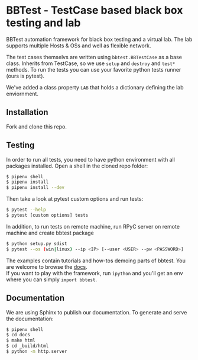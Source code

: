 BBTest - TestCase based black box testing and lab
=================================================

BBTest automation framework for black box testing and a virtual lab. The lab supports multiple Hosts & OSs and well as flexible network. 

The test cases themselvs are written using `bbtest.BBTestCase` as a base class.  Inherits from TestCase, so we use `setup` and `destroy` and `test*` methods.
To run the tests you can use your favorite python tests runner (ours is pytest).

We've added a class property `LAB` that holds a dictionary defining the lab enviornment.

Installation
------------

Fork and clone this repo.

Testing
-------
In order to run all tests, you need to have python environment with all packages installed.
Open a shell in the cloned repo folder:
```bash
$ pipenv shell
$ pipenv install
$ pipenv install --dev
```
Then take a look at pytest custom options and run tests: 
```bash
$ pytest --help
$ pytest [custom options] tests
```
In addition, to run tests on remote machine, run RPyC server on remote machine and create bbtest package
```bash
$ python setup.py sdist
$ pytest --os (win|linux) --ip <IP> [--user <USER> --pw <PASSWORD>]
```
The examples contain tutorials and how-tos demoing parts of bbtest. You are 
welcome to browse the
[docs](https://daonb.github.io/bbtest/build/html/examples.html).  
If you want to play with the framework,  run `ipython` and you'll get an env 
where you can simply `import bbtest`.

Documentation
-------------

We are using Sphinx to publish our documentation. To generate and serve the documentation:

```bash
$ pipenv shell
$ cd docs
$ make html
$ cd _build/html
$ python -m http.server
```
